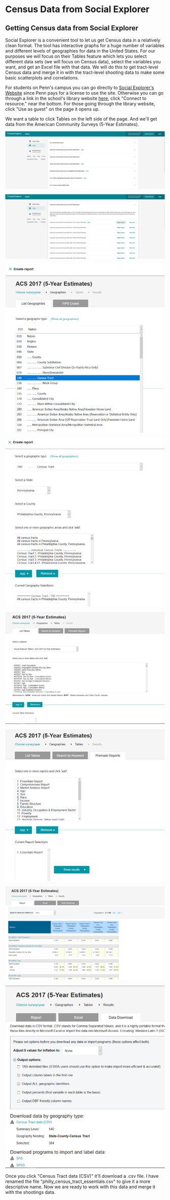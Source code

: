 
# Census Data from Social Explorer


## Getting Census data from Social Explorer

Social Explorer is a convenient tool to let us get Census data in a relatively clean format. The tool has interactive graphs for a huge number of variables and different levels of geographies for data in the United States. For our purposes we will focus on their Tables feature which lets you select different data sets (we will focus on Census data), select the variables you want, and get an Excel file with that data. We will do this to get tract-level Census data and merge it in with the tract-level shooting data to make some basic scatterplots and correlations. 

For students on Penn's campus you can go directly to [Social Explorer's Website](https://www.socialexplorer.com/explore-maps) since Penn pays for a license to use the site. Otherwise you can go through a link in the school's library website [here](https://franklin.library.upenn.edu/catalog/FRANKLIN_9941110333503681), click "Connect to resource." near the bottom. For those going through the library website, click "Use as guest" on the page it opens up. 

We want a table to click Tables on the left side of the page. And we'll get data from the American Community Surveys (5-Year Estimates). 

![](images/social_explorer_1.PNG)

![](images/social_explorer_2.PNG)

![](images/social_explorer_3.PNG)

![](images/social_explorer_4.PNG)

![](images/social_explorer_5.PNG)

![](images/social_explorer_6.PNG)

![](images/social_explorer_7.PNG)

![](images/social_explorer_8.PNG)

Once you click "Census Tract data (CSV)" it'll download a .csv file. I have renamed the file "philly_census_tract_essentials.csv" to give it a more descriptive name. Now we are ready to work with this data and merge it with the shootings data. 
